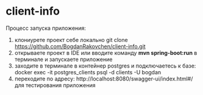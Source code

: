 # client-info
Процесс запуска приложения:
1. клониурете проект себе локально git clone https://github.com/BogdanRakovchen/client-info.git
2. открываете проект в IDE или вводите команду <b>mvn spring-boot:run</b> в терминале и запускаете приложение
3. заходите в терминале в контейнер postgres и подключаетесь к базе: docker exec -it postgres_clients psql -d clients -U bogdan
4. переходите по адресу: http://localhost:8080/swagger-ui/index.html#/ для тестирования приложения
